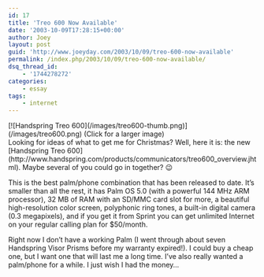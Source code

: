 ```yaml
---
id: 17
title: 'Treo 600 Now Available'
date: '2003-10-09T17:28:15+00:00'
author: Joey
layout: post
guid: 'http://www.joeyday.com/2003/10/09/treo-600-now-available'
permalink: /index.php/2003/10/09/treo-600-now-available/
dsq_thread_id:
    - '1744278272'
categories:
    - essay
tags:
    - internet
---
```


<div class="pic">[![Handspring Treo 600](/images/treo600-thumb.png)](/images/treo600.png)  
(Click for a  
larger image)</div>Looking for ideas of what to get me for Christmas? Well, here it is: the new [Handspring Treo 600](http://www.handspring.com/products/communicators/treo600_overview.jhtml). Maybe several of you could go in together? 😉

This is the best palm/phone combination that has been released to date. It’s smaller than all the rest, it has Palm OS 5.0 (with a powerful 144 MHz ARM processor), 32 MB of RAM with an SD/MMC card slot for more, a beautiful high-resolution color screen, polyphonic ring tones, a built-in digital camera (0.3 megapixels), and if you get it from Sprint you can get unlimited Internet on your regular calling plan for $50/month.

Right now I don’t have a working Palm (I went through about seven Handspring Visor Prisms before my warranty expired!). I could buy a cheap one, but I want one that will last me a long time. I’ve also really wanted a palm/phone for a while. I just wish I had the money…